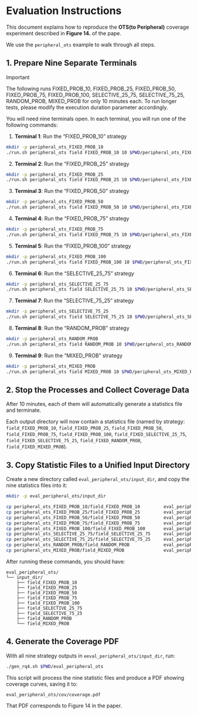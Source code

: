 # Evaluation Instructions
This document explains how to reproduce the **OTS(to Peripheral)** coverage experiment described in **Figure 14.** of the pape. 

We use the `peripheral_ots` example to walk through all steps.

## 1. Prepare Nine Separate Terminals
> [!IMPORTANT]
The following runs FIXED_PROB_10, FIXED_PROB_25, FIXED_PROB_50, FIXED_PROB_75, FIXED_PROB_100, SELECTIVE_25_75, SELECTIVE_75_25, RANDOM_PROB, MIXED_PROB for only 10 minutes each. To run longer tests, please modify the execution duration parameter accordingly.

You will need nine terminals open. In each terminal, you will run one of the following commands:

1. **Terminal 1**: Run the “FIXED_PROB_10” strategy
```bash
mkdir -p peripheral_ots_FIXED_PROB_10
./run.sh peripheral_ots field FIXED_PROB_10 10 $PWD/peripheral_ots_FIXED_PROB_10
```

2. **Terminal 2**: Run the “FIXED_PROB_25” strategy
```bash
mkdir -p peripheral_ots_FIXED_PROB_25
./run.sh peripheral_ots field FIXED_PROB_25 10 $PWD/peripheral_ots_FIXED_PROB_25
```

3. **Terminal 3**: Run the “FIXED_PROB_50” strategy
```bash
mkdir -p peripheral_ots_FIXED_PROB_50
./run.sh peripheral_ots field FIXED_PROB_50 10 $PWD/peripheral_ots_FIXED_PROB_50
```

4. **Terminal 4**: Run the “FIXED_PROB_75” strategy
```bash
mkdir -p peripheral_ots_FIXED_PROB_75
./run.sh peripheral_ots field FIXED_PROB_75 10 $PWD/peripheral_ots_FIXED_PROB_75
```

5. **Terminal 5**: Run the “FIXED_PROB_100” strategy
```bash
mkdir -p peripheral_ots_FIXED_PROB_100
./run.sh peripheral_ots field FIXED_PROB_100 10 $PWD/peripheral_ots_FIXED_PROB_100
```

6. **Terminal 6**: Run the “SELECTIVE_25_75” strategy
```bash
mkdir -p peripheral_ots_SELECTIVE_25_75
./run.sh peripheral_ots field SELECTIVE_25_75 10 $PWD/peripheral_ots_SELECTIVE_25_75
```

7. **Terminal 7**: Run the “SELECTIVE_75_25” strategy
```bash
mkdir -p peripheral_ots_SELECTIVE_75_25
./run.sh peripheral_ots field SELECTIVE_75_25 10 $PWD/peripheral_ots_SELECTIVE_75_25
```

8. **Terminal 8**: Run the “RANDOM_PROB” strategy
```bash
mkdir -p peripheral_ots_RANDOM_PROB
./run.sh peripheral_ots field RANDOM_PROB 10 $PWD/peripheral_ots_RANDOM_PROB
```

9. **Terminal 9**: Run the “MIXED_PROB” strategy
```bash
mkdir -p peripheral_ots_MIXED_PROB
./run.sh peripheral_ots field MIXED_PROB 10 $PWD/peripheral_ots_MIXED_PROB
```


## 2. Stop the Processes and Collect Coverage Data

After 10 minutes, each of them will automatically generate a statistics file and terminate.

Each output directory will now contain a statistics file (named by strategy: `field_FIXED_PROB_10`, `field_FIXED_PROB_25`, `field_FIXED_PROB_50`, `field_FIXED_PROB_75`, `field_FIXED_PROB_100`, `field_FIXED_SELECTIVE_25_75`, `field_FIXED_SELECTIVE_75_25`, `field_FIXED_RANDOM_PROB`, `field_FIXED_MIXED_PROB`).

## 3. Copy Statistic Files to a Unified Input Directory

Create a new directory called `eval_peripheral_ots/input_dir`, and copy the nine statistics files into it:

```bash
mkdir -p eval_peripheral_ots/input_dir

cp peripheral_ots_FIXED_PROB_10/field_FIXED_PROB_10         eval_peripheral_ots/input_dir
cp peripheral_ots_FIXED_PROB_25/field_FIXED_PROB_25         eval_peripheral_ots/input_dir
cp peripheral_ots_FIXED_PROB_50/field_FIXED_PROB_50         eval_peripheral_ots/input_dir
cp peripheral_ots_FIXED_PROB_75/field_FIXED_PROB_75         eval_peripheral_ots/input_dir
cp peripheral_ots_FIXED_PROB_100/field_FIXED_PROB_100       eval_peripheral_ots/input_dir
cp peripheral_ots_SELECTIVE_25_75/field_SELECTIVE_25_75     eval_peripheral_ots/input_dir
cp peripheral_ots_SELECTIVE_75_25/field_SELECTIVE_75_25     eval_peripheral_ots/input_dir
cp peripheral_ots_RANDOM_PROB/field_RANDOM_PROB             eval_peripheral_ots/input_dir
cp peripheral_ots_MIXED_PROB/field_MIXED_PROB               eval_peripheral_ots/input_dir

````

After running these commands, you should have:

```
eval_peripheral_ots/
└── input_dir/
    ├── field_FIXED_PROB_10
    ├── field_FIXED_PROB_25
    ├── field_FIXED_PROB_50
    ├── field_FIXED_PROB_75
    ├── field_FIXED_PROB_100
    ├── field_SELECTIVE_25_75
    ├── field_SELECTIVE_75_25
    ├── field_RANDOM_PROB 
    └── field_MIXED_PROB
```

## 4. Generate the Coverage PDF

With all nine strategy outputs in `eeval_peripheral_ots/input_dir`, run:

```bash
./gen_rq4.sh $PWD/eval_peripheral_ots
```

This script will process the nine statistic files and produce a PDF showing coverage curves, saving it to:

```
eval_peripheral_ots/cov/coverage.pdf
```

That PDF corresponds to Figure 14 in the paper.




